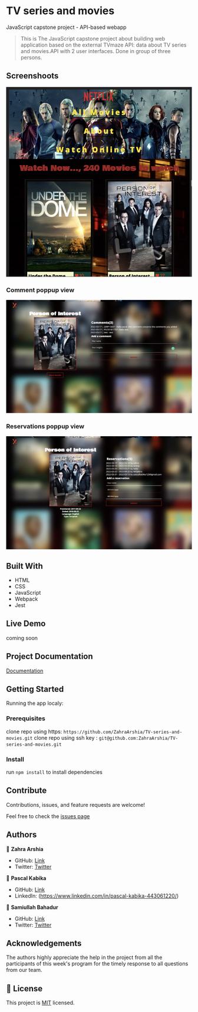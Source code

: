 # TV series and movies

JavaScript capstone project - API-based webapp

> This is The JavaScript capstone project about building web application based on the external TVmaze API: data about TV series and movies.API with 2 user interfaces. Done in group of three persons.

## Screenshoots

![TV MAZE](./src/images/tv.png)

### Comment poppup view

![Comments](./src/images/comment.png)

### Reservations poppup view

![Reservations](./src/images/reservation.png)

## Built With

- HTML
- CSS
- JavaScript
- Webpack
- Jest

## Live Demo

coming soon

## Project Documentation

[Documentation](https://drive.google.com/file/d/11Ts_QPmm9nwgFE4hdCsyrHx01WBlB2uq/view?usp=sharing)

## Getting Started

Running the app localy:

### Prerequisites

clone repo using https: `https://github.com/ZahraArshia/TV-series-and-movies.git`
clone repo using ssh key : `git@github.com:ZahraArshia/TV-series-and-movies.git`

### Install

run `npm install` to install dependencies

## Contribute

Contributions, issues, and feature requests are welcome!

Feel free to check the [issues page](https://github.com/ZahraArshia/TV-series-and-movies/issues)

## Authors

👤 **Zahra Arshia**

- GitHub: [Link](https://github.com/ZahraArshia)
- Twitter: [Twitter]()

👤 **Pascal Kabika**

- GitHub: [Link](https://github.com/KABIKA681)
- LinkedIn: (https://www.linkedin.com/in/pascal-kabika-443061220/)

👤 **Samiullah Bahadur**

- GitHub: [Link](https://github.com/samiullahbahadur)
- Twitter: [Twitter]()

## Acknowledgements

The authors highly appreciate the help in the project from all the participants of this week's program for the timely response to all questions from our team.

## 📝 License

This project is [MIT](./MIT.md) licensed.

